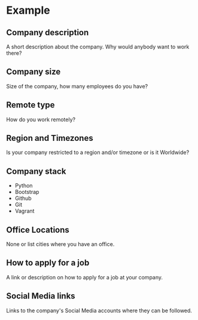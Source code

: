 # Example

## Company description

A short description about the company. Why would anybody want to work there?

## Company size

Size of the company, how many employees do you have?

## Remote type

How do you work remotely? 

## Region and Timezones

Is your company restricted to a region and/or timezone or is it Worldwide? 

## Company stack

* Python
* Bootstrap
* Github
* Git
* Vagrant

## Office Locations

None or list cities where you have an office.

## How to apply for a job

A link or description on how to apply for a job at your company.

## Social Media links

Links to the company's Social Media accounts where they can be followed.

